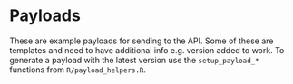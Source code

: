 # Payloads

These are example payloads for sending to the API. Some of these are templates and need to have additional info e.g. version added to work. To generate a payload with the latest version use the `setup_payload_*` functions from `R/payload_helpers.R`.
